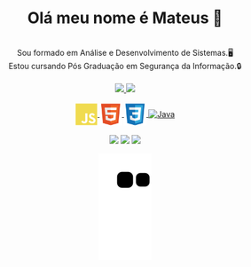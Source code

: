 
<div  align="center">
  <h1> Olá meu nome é Mateus 👋 </h1><br>
Sou formado em Análise e Desenvolvimento de Sistemas.🖥️<br>
Estou cursando Pós Graduação em Segurança da Informação.🔒  
<br>
<br>
<div aling="center">
  <a href="https://github.com/mateusfilipeferraz">
  <img height="180em"    src="https://github-readme-stats.vercel.app/api?username=mateusfilipeferraz&show_icons=true&theme=react&include_all_commits=true&count_private=true"/>
  <img height="180em"   src="https://github-readme-stats.vercel.app/api/top-langs/?username=mateusfilipeferraz&layout=compact&langs_count=7&theme=react" />
</div>

 <div  align="center">  
<div style="display: inline_block"><br>
  <img align="center" alt="Js" height="40" width="40" src="https://raw.githubusercontent.com/devicons/devicon/master/icons/javascript/javascript-plain.svg">
  <img align="center" alt="HTML" height="40" width="40" src="https://raw.githubusercontent.com/devicons/devicon/master/icons/html5/html5-original.svg">
  <img align="center" alt="CSS" height =height="30" width="40"src="https://raw.githubusercontent.com/devicons/devicon/master/icons/css3/css3-original.svg">
  <img align="center" alt= "Java" height= "50" width="50"src="https://cdn.jsdelivr.net/gh/devicons/devicon/icons/java/java-original.svg">
  </div>
  <div> 
 <br>
  <a href="https://www.instagram.com/mateusfferraz/" ><img src="https://img.shields.io/badge/-Instagram-%23E4405F?style=for-the-badge&logo=instagram&logoColor=white" target="_blank"></a>
  <a href = "mailto:mateus.p.ferraz@gmail.com"><img src="https://img.shields.io/badge/-Gmail-%23333?style=for-the-badge&logo=gmail&logoColor=white" target="_blank"></a>
  <a href="https://www.linkedin.com/in/mateus-ferraz-535b45a4/" target="_blank"><img src="https://img.shields.io/badge/-LinkedIn-%230077B5?style=for-the-badge&logo=linkedin&logoColor=white" target="_blank"></a> 
  

  ![Snake animation](https://github.com/mateusfilipeferraz/mateusfilipeferraz/blob/output/github-contribution-grid-snake.svg)
 </div>
  </div>
